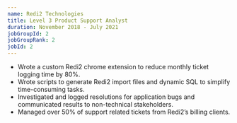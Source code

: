```yaml
---
name: Redi2 Technologies
title: Level 3 Product Support Analyst
duration: November 2018 - July 2021
jobGroupId: 2
jobGroupRank: 2
jobId: 2
---
```


- Wrote a custom Redi2 chrome extension to reduce monthly ticket logging time by 80%.
- Wrote scripts to generate Redi2 import files and dynamic SQL to simplify time-consuming tasks.
- Investigated and logged resolutions for application bugs and communicated results to non-technical stakeholders.
- Managed over 50% of support related tickets from Redi2’s billing clients.
